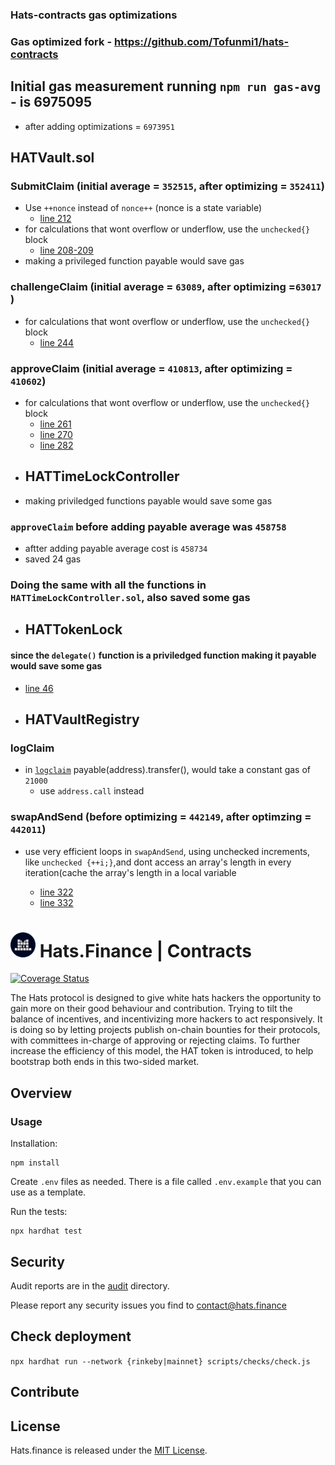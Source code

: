 ### Hats-contracts gas optimizations

### Gas optimized fork - https://github.com/Tofunmi1/hats-contracts

## Initial gas measurement running `npm run gas-avg` - is 6975095

- after adding optimizations = `6973951`

## HATVault.sol

### SubmitClaim (initial average = `352515`, after optimizing = `352411`)

- Use `++nonce` instead of `nonce++` (nonce is a state variable)
  - [line 212](https://github.com/hats-finance/hats-contracts/blob/15b37a68f97f8f737a8808a9ff55d60bc2376d7e/contracts/HATVault.sol#L212)
- for calculations that wont overflow or underflow, use the `unchecked{}` block
  - [line 208-209](https://github.com/hats-finance/hats-contracts/blob/15b37a68f97f8f737a8808a9ff55d60bc2376d7e/contracts/HATVault.sol#L208-209)
- making a privileged function payable would save gas

### challengeClaim (initial average = `63089`, after optimizing =`63017` )

- for calculations that wont overflow or underflow, use the `unchecked{}` block
  - [line 244](https://github.com/hats-finance/hats-contracts/blob/15b37a68f97f8f737a8808a9ff55d60bc2376d7e/contracts/HATVault.sol#L244)

### approveClaim (initial average = `410813`, after optimizing = `410602`)

- for calculations that wont overflow or underflow, use the `unchecked{}` block
  - [line 261](https://github.com/hats-finance/hats-contracts/blob/15b37a68f97f8f737a8808a9ff55d60bc2376d7e/contracts/HATVault.sol#L261)
  - [line 270](https://github.com/hats-finance/hats-contracts/blob/15b37a68f97f8f737a8808a9ff55d60bc2376d7e/contracts/HATVault.sol#L270)
  - [line 282](https://github.com/hats-finance/hats-contracts/blob/15b37a68f97f8f737a8808a9ff55d60bc2376d7e/contracts/HATVault.sol#L282)

* ## HATTimeLockController

- making priviledged functions payable would save some gas

### `approveClaim` before adding payable average was `458758`

- aftter adding payable average cost is `458734`
- saved 24 gas

### Doing the same with all the functions in `HATTimeLockController.sol`, also saved some gas

- ## HATTokenLock

#### since the `delegate()` function is a priviledged function making it payable would save some gas

- [line 46](https://github.com/hats-finance/hats-contracts/blob/15b37a68f97f8f737a8808a9ff55d60bc2376d7e/contracts/tokenlock/HATTokenLock.sol#L46)

* ## HATVaultRegistry

### logClaim

- in [`logclaim`](https://github.com/hats-finance/hats-contracts/blob/15b37a68f97f8f737a8808a9ff55d60bc2376d7e/contracts/HATVaultsRegistry.sol#L146) payable(address).transfer(), would take a constant gas of `21000`
  - use `address.call` instead

### swapAndSend (before optimizing = `442149`, after optimzing = `442011`)

- use very efficient loops in `swapAndSend`, using unchecked increments, like `unchecked {++i;}`,and dont access an array's length in every iteration(cache the array's length in a local variable

  - [line 322](https://github.com/hats-finance/hats-contracts/blob/15b37a68f97f8f737a8808a9ff55d60bc2376d7e/contracts/HATVaultsRegistry.sol#L322)
  - [line 332](https://github.com/hats-finance/hats-contracts/blob/15b37a68f97f8f737a8808a9ff55d60bc2376d7e/contracts/HATVaultsRegistry.sol#L332)

# <img src="https://raw.githubusercontent.com/hats-finance/icons/main/hats.svg" alt="Hats.Finance" text="sds" height="40px"> Hats.Finance | Contracts

[![Coverage Status](https://coveralls.io/repos/github/hats-finance/hats-contracts/badge.svg?t=Ko4Ndz&kill_cache=2)](https://coveralls.io/github/hats-finance/hats-contracts)

The Hats protocol is designed to give white hats hackers the opportunity to gain more on their good behaviour and contribution. Trying to tilt the balance of incentives, and incentivizing more hackers to act responsively. It is doing so by letting projects publish on-chain bounties for their protocols, with committees in-charge of approving or rejecting claims. To further increase the efficiency of this model, the HAT token is introduced, to help bootstrap both ends in this two-sided market.

## Overview

### Usage

Installation:

```
npm install
```

Create `.env` files as needed. There is a file called `.env.example` that you can use as a template.

Run the tests:

```
npx hardhat test
```

## Security

Audit reports are in the [audit](./audit) directory.

Please report any security issues you find to contact@hats.finance

## Check deployment

`npx hardhat run --network {rinkeby|mainnet} scripts/checks/check.js`

## Contribute

## License

Hats.finance is released under the [MIT License](LICENSE).
